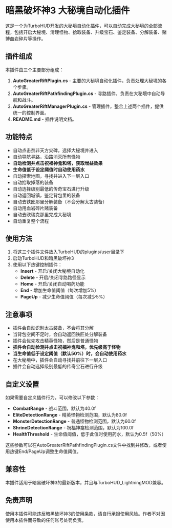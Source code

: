 # 暗黑破坏神3 大秘境自动化插件

这是一个为TurboHUD开发的大秘境自动化插件，可以自动完成大秘境的全部流程，包括开启大秘境、清理怪物、拾取装备、升级宝石、鉴定装备、分解装备、赌博血岩碎片等操作。

## 插件组成

本插件由三个主要部分组成：

1. **AutoGreaterRiftPlugin.cs** - 主要的大秘境自动化插件，负责处理大秘境的各个步骤。
2. **AutoGreaterRiftPathfindingPlugin.cs** - 寻路插件，负责在大秘境中自动导航和战斗。
3. **AutoGreaterRiftManagerPlugin.cs** - 管理插件，整合上述两个插件，提供统一的控制界面。
4. **README.md** - 插件说明文档。

## 功能特点

- 自动点击奈非天方尖碑，选择大秘境并进入
- 自动导航寻路，沿路消灭所有怪物
- **自动检测并点击祝福神龛和塔，获取增益效果**
- **生命值低于设定阈值时自动使用药水**
- 自动探索地图，寻找并进入下一层入口
- 自动拾取掉落的装备
- 自动选择级别最低的传奇宝石进行升级
- 自动返回城镇，鉴定背包里的装备
- 自动去铁匠那里分解装备（不会分解太古装备）
- 自动用血岩碎片赌装备
- 自动去欧瑞克那里完成大秘境
- 自动重复整个流程

## 使用方法

1. 将这三个插件文件放入TurboHUD的plugins/user目录下
2. 启动TurboHUD和暗黑破坏神3
3. 使用以下热键控制插件：
   - **Insert** - 开启/关闭大秘境自动化
   - **Delete** - 开启/关闭寻路路径显示
   - **Home** - 开启/关闭自动喝药功能
   - **End** - 增加生命值阈值（每次增加5%）
   - **PageUp** - 减少生命值阈值（每次减少5%）

## 注意事项

- 插件会自动识别太古装备，不会将其分解
- 当背包空间不足时，会自动返回铁匠处分解装备
- 插件会优先攻击精英怪物，然后是普通怪物
- **插件会自动检测并点击祝福神龛和塔，优先级高于怪物**
- **当生命值低于设定阈值（默认50%）时，会自动使用药水**
- 在大秘境中，插件会自动寻找并前往下一层入口
- 插件会自动选择级别最低的传奇宝石进行升级

## 自定义设置

如果需要自定义插件行为，可以修改以下参数：

- **CombatRange** - 战斗范围，默认为40.0f
- **EliteDetectionRange** - 精英怪物检测范围，默认为80.0f
- **MonsterDetectionRange** - 普通怪物检测范围，默认为60.0f
- **ShrineDetectionRange** - 祝福神龛检测范围，默认为100.0f
- **HealthThreshold** - 生命值阈值，低于此值时使用药水，默认为0.5f（50%）

这些参数可以在AutoGreaterRiftPathfindingPlugin.cs文件中找到并修改，或者使用热键End/PageUp调整生命值阈值。

## 兼容性

本插件适用于暗黑破坏神3的最新版本，并且与TurboHUD_LightningMOD兼容。

## 免责声明

使用本插件可能违反暗黑破坏神3的使用条款，请自行承担使用风险。作者不对因使用本插件而导致的任何账号处罚负责。 